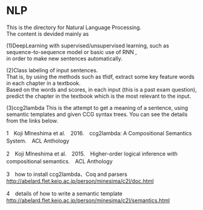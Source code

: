 # NLP
This is the directory for Natural Language Processing.  
The content is devided mainly as  
  
(1)DeepLearning with supervised/unsupervised learning, such as sequence-to-sequence model or basic use of RNN ,   
in order to make new sentences automatically.  
  
(2)Class labeling of input sentences.   
That is, by using the methods such as tfidf, extract some key feature words in each chapter in a textbook.   
Based on the words and scores, in each input (this is a past exam question),  predict the chapter in the textbook which is the most relevant to the input.

(3)ccg2lambda
This is the attempt to get a meaning of a sentence, using semantic templates and given CCG syntax trees.
You can see the details from the links below.

1　Koji MIneshima et al.　2016.　ccg2lambda: A Compositional Semantics System.　ACL Anthology

2　Koji MIneshima et al.　2015.　Higher-order logical inference with compositional semantics.　ACL Anthology

3　how to install ccg2lambda、Coq and parsers　　
　http://abelard.flet.keio.ac.jp/person/minesima/c2l/doc.html

4　details of how to write a semantic template
http://abelard.flet.keio.ac.jp/person/minesima/c2l/semantics.html
